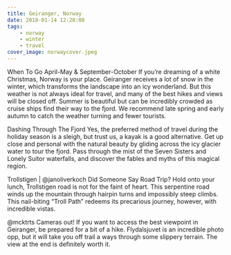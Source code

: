 ```yaml
---
title: Geiranger, Norway
date: 2018-01-14 12:28:08
tags: 
    - norway
    - winter
    - travel
cover_image: norwaycover.jpeg
---
```

When To Go
April-May & September-October
If you’re dreaming of a white Christmas, Norway is your place. Geiranger receives a lot of snow in the winter, which transforms the landscape into an icy wonderland. But this weather is not always ideal for travel, and many of the best hikes and views will be closed off. Summer is beautiful but can be incredibly crowded as cruise ships find their way to the fjord. We recommend late spring and early autumn to catch the weather turning and fewer tourists.
<!-- more -->

Dashing Through The Fjord
Yes, the preferred method of travel during the holiday season is a sleigh, but trust us, a kayak is a good alternative. Get up close and personal with the natural beauty by gliding across the icy glacier water to tour the fjord. Pass through the mist of the Seven Sisters and Lonely Suitor waterfalls, and discover the fables and myths of this magical region.

Trollstigen | @janoliverkoch
Did Someone Say Road Trip?
Hold onto your lunch, Trollstigen road is not for the faint of heart. This serpentine road winds up the mountain through hairpin turns and impossibly steep climbs. This nail-biting “Troll Path” redeems its precarious journey, however, with incredible vistas.

@mcktrts
Cameras out!
If you want to access the best viewpoint in Geiranger, be prepared for a bit of a hike. Flydalsjuvet is an incredible photo opp, but it will take you off trail a ways through some slippery terrain. The view at the end is definitely worth it.